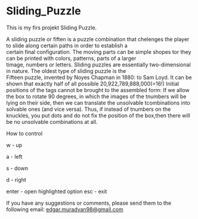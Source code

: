 # Sliding_Puzzle
 This is my firs projekt Sliding Puzzle.
 
 A sliding puzzle or fiften is a puzzle combination that chelenges the player to slide along certain paths  in order to  establish a  
 certain final configuration. The moving parts can be simple shopes tor they can be printed with colors, patterns, parts of a larger                                
 timage, numbers or letters. Sliding puzzles are essentially two-dimensional in nature. The oldest type of sliding puzzle is the  
 Fifteen puzzle, invented by Noyes Chapman in 1880: to Sam Loyd. 
   It can be shown that exactly half of all possible 20,922,789,888,000(=16!) Initial positions of the tags cannot be brought to the 
 assembled form: If we allow the box to rotate 90 degrees, in which the images of the tnumbers will be lying on their side, then we can translate the unsolvable
 tcombinations into solvable ones (and vice versa). Thus, if instead of tnumbers on the knuckles, you put dots and do not fix the position of the box,then there will be no unsolvable combinations at all.

 How to control
 
w - up

a - left

s - down

d - right

enter - open highlighted option
esc - exit
 
 If you have any suggestions or comments, please send them to the following email: edgar.muradyan98@gmail.com
 

